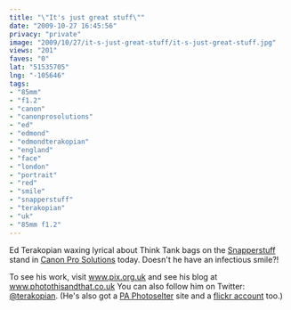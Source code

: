```yaml
---
title: "\"It's just great stuff\""
date: "2009-10-27 16:45:56"
privacy: "private"
image: "2009/10/27/it-s-just-great-stuff/it-s-just-great-stuff.jpg"
views: "201"
faves: "0"
lat: "51535705"
lng: "-105646"
tags:
- "85mm"
- "f1.2"
- "canon"
- "canonprosolutions"
- "ed"
- "edmond"
- "edmondterakopian"
- "england"
- "face"
- "london"
- "portrait"
- "red"
- "smile"
- "snapperstuff"
- "terakopian"
- "uk"
- "85mm f1.2"
---
```

Ed Terakopian waxing lyrical about Think Tank bags on the <a href="http://www.snapperstuff.com" rel="nofollow">Snapperstuff</a> stand in <a href="http://www.canon.co.uk/prophotosolutions" rel="nofollow">Canon Pro Solutions</a> today.  Doesn't he have an infectious smile?!

To see his work, visit <a href="http://www.pix.org.uk" rel="nofollow">www.pix.org.uk</a> and see his blog at <a href="http://www.photothisandthat.co.uk" rel="nofollow">www.photothisandthat.co.uk</a> You can also follow him on Twitter: <a href="http://twitter.com/terakopian" rel="nofollow">@terakopian</a>. (He's also got a <a href="http://pa.photoshelter.com/c/edo" rel="nofollow">PA Photoselter</a> site and a <a href="http://www.flickr.com/people/terakopian">flickr account</a> too.)<a href="http://www.phillprice.com/2009/10/28/its-just-great-stuff" rel="nofollow"></a>
